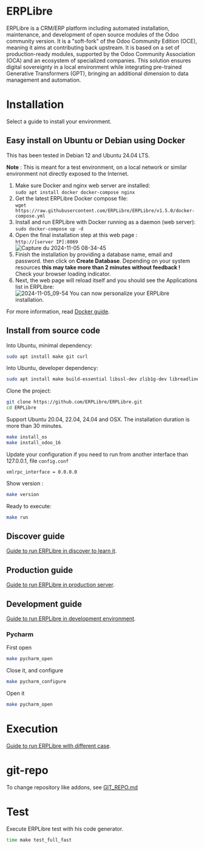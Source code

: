 # ERPLibre

ERPLibre is a CRM/ERP platform including automated installation, maintenance, and development of open source modules of
the Odoo community version. It is a "soft-fork" of the Odoo Community Edition (OCE), meaning it aims at contributing back
upstream.
It is based on a set of production-ready modules, supported by the Odoo Community Association (OCA) and an
ecosystem of specialized companies. This solution ensures digital sovereignty in a local environment while integrating
pre-trained Generative Transformers (GPT), bringing an additional dimension to data management and automation.

# Installation

Select a guide to install your environment.

## Easy install on Ubuntu or Debian using Docker

This has been tested in Debian 12 and Ubuntu 24.04 LTS.

**Note** : This is meant for a test environment, on a local network or similar environment not directly exposed to the Internet.

1. Make sure Docker and nginx web server are installed:<BR>
```sudo apt install docker docker-compose nginx```
1. Get the latest ERPLibre Docker compose file:<BR>
```wget https://raw.githubusercontent.com/ERPLibre/ERPLibre/v1.5.0/docker-compose.yml```
1. Install and run ERPLibre with Docker running as a daemon (web server):<BR>
```sudo docker-compose up -d```
1. Open the final installation step at this web page :<BR>
```http://[server IP]:8069```<BR>
![Capture du 2024-11-05 08-34-45](https://github.com/user-attachments/assets/7c6295b6-cc95-462d-822c-3ff72b772155)
1. Finish the installation by providing a database name, email and password. then click on **Create Database**. Depending on your system resources **this may take more than 2 minutes without feedback !** Check your browser loading indicator.
1. Next, the web page will reload itself and you should see the Applications list in ERPLibre:<BR>
![2024-11-05_09-54](https://github.com/user-attachments/assets/1742c4a9-da96-466b-9c17-35eb5ca786ff)
You can now personalize your ERPLibre installation.

For more information, read [Docker guide](./docker/README.md).

## Install from source code

Into Ubuntu, minimal dependency:

```bash
sudo apt install make git curl
```

Into Ubuntu, developer dependency:

```bash
sudo apt install make build-essential libssl-dev zlib1g-dev libreadline-dev libsqlite3-dev curl llvm libncurses5-dev libncursesw5-dev xz-utils tk-dev liblzma-dev libbz2-dev libldap2-dev libsasl2-dev
```

Clone the project:

```bash
git clone https://github.com/ERPLibre/ERPLibre.git
cd ERPLibre
```

Support Ubuntu 20.04, 22.04, 24.04 and OSX. The installation duration is more than 30 minutes.

```bash
make install_os
make install_odoo_16
```

Update your configuration if you need to run from another interface than 127.0.0.1, file `config.conf`

```
xmlrpc_interface = 0.0.0.0
```

Show version :

```bash
make version
```

Ready to execute:

```bash
make run
```


## Discover guide

[Guide to run ERPLibre in discover to learn it](./doc/DISCOVER.md).

## Production guide

[Guide to run ERPLibre in production server](./doc/PRODUCTION.md).

## Development guide

[Guide to run ERPLibre in development environment](./doc/DEVELOPMENT.md).

### Pycharm

First open

```bash
make pycharm_open
```

Close it, and configure

```bash
make pycharm_configure
```

Open it

```bash
make pycharm_open
```

# Execution

[Guide to run ERPLibre with different case](./doc/RUN.md).

# git-repo

To change repository like addons, see [GIT_REPO.md](doc/GIT_REPO.md)

# Test

Execute ERPLibre test with his code generator.

```bash
time make test_full_fast
```
